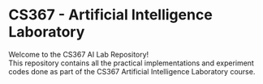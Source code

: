 # CS367 - Artificial Intelligence Laboratory

Welcome to the CS367 AI Lab Repository!  
This repository contains all the practical implementations and experiment codes done as part of the CS367 Artificial Intelligence Laboratory course.



